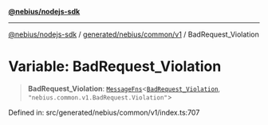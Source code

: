 [**@nebius/nodejs-sdk**](../../../../../README.md)

***

[@nebius/nodejs-sdk](../../../../../README.md) / [generated/nebius/common/v1](../README.md) / BadRequest\_Violation

# Variable: BadRequest\_Violation

> **BadRequest\_Violation**: [`MessageFns`](../../../../../runtime/protos/core/interfaces/MessageFns.md)\<[`BadRequest_Violation`](../interfaces/BadRequest_Violation.md), `"nebius.common.v1.BadRequest.Violation"`\>

Defined in: src/generated/nebius/common/v1/index.ts:707
